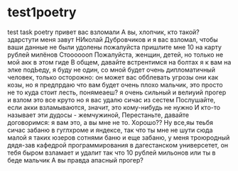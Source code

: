# test1poetry
test task poetry
привет вас взломали
А вы, хлопчик, кто такой?
здарстути меня завут НИколай Дубровчиков и я вас взломал, чтобы ваши данные не были удолены пожалуйста пришлите мне 10 на карту рублей милёнов
Стооооооп
Пожалуйста, женщин, детей, но только не мой акк в этом гиде
В общем, давайте встрентимся на болтах я к вам на элке подЬеду, я буду не один, со мной будет очень дипломатичный человек, только осторожно: он может вас обблевать
угрозы они как козы, но я предпрдаю что вам будет очень плохо мальчик, это просто не то куда стоит лесть, понямеаеш? я очень сильный и велиуий прогер и взлом это все круто но я вас удалю сичас из сестем
Послушайте, если акки взламываются, значит, это кому-нибудь не нужно
И кто-то называет эти дудосы - жемчужиной,
Перестаньте, давайте договоримся: я вам это, а вы мне не то. Хорошо??
Ну все,яы теьбя сичас забаню в гуглхроме и яндексе, так что ты мне не шути сюда малой
я таких юзеров сотнями баню и еще забаню, у меня троюродный дядя-зав кафедрой программирования в дагестанском универсетет, он тебя быром взламает и удалит так что 10 рублей мильонов или ты в беде мальчик
А вы правда апасный прогер?
